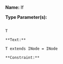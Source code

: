 **Name:** If

**Type Parameter(s):**

```**Name:**

T

**Text:**

T extends INode = INode

**Constraint:**

```

